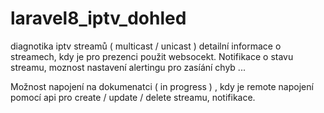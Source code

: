 # laravel8_iptv_dohled
 diagnotika iptv streamů ( multicast / unicast ) 
 detailní informace o streamech, kdy je pro prezenci použit websocekt. 
 Notifikace o stavu streamu, moznost nastavení alertingu pro zasíání chyb ...
 
Možnost napojení na dokumenatci ( in progress ) , kdy je remote napojení pomocí api pro create / update / delete streamu, notifikace.
